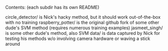Contents: (each subdir has its own README)

circle_detector/ is Nick's hacky method, but it should work out-of-the-box with no training
raspberry_potter/ is the original github fork of some other dude's SVM method (requires numerous training examples)
jasmeet_singh/ is some other dude's method, also SVM
data/ is data captured by Nick for testing his methods w/o involving camera hardware or waving a stick around
